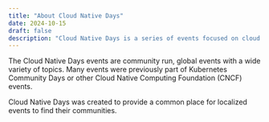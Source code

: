 ```yaml
---
title: "About Cloud Native Days"
date: 2024-10-15
draft: false
description: "Cloud Native Days is a series of events focused on cloud native technologies and practices."
---
```


The Cloud Native Days events are community run, global events with a wide variety of topics.
Many events were previously part of Kubernetes Community Days or other Cloud Native Computing Foundation (CNCF) events.

Cloud Native Days was created to provide a common place for localized events to find their communities.
